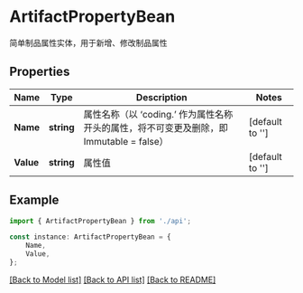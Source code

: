 # ArtifactPropertyBean

简单制品属性实体，用于新增、修改制品属性

## Properties

Name | Type | Description | Notes
------------ | ------------- | ------------- | -------------
**Name** | **string** | 属性名称（以 ‘coding.’ 作为属性名称开头的属性，将不可变更及删除，即 Immutable &#x3D; false） | [default to '']
**Value** | **string** | 属性值 | [default to '']

## Example

```typescript
import { ArtifactPropertyBean } from './api';

const instance: ArtifactPropertyBean = {
    Name,
    Value,
};
```

[[Back to Model list]](../README.md#documentation-for-models) [[Back to API list]](../README.md#documentation-for-api-endpoints) [[Back to README]](../README.md)
